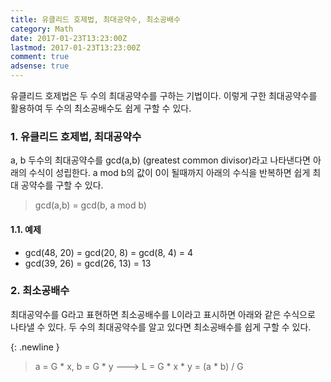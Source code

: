 ```yaml
---
title: 유클리드 호제법, 최대공약수, 최소공배수
category: Math
date: 2017-01-23T13:23:00Z
lastmod: 2017-01-23T13:23:00Z
comment: true
adsense: true
---
```


유클리드 호제법은 두 수의 최대공약수를 구하는 기법이다. 이렇게 구한 최대공약수를 활용하여 두 수의 최소공배수도 쉽게 구할 수 있다.

### 1. 유클리드 호제법, 최대공약수

a, b 두수의 최대공약수를 gcd(a,b) (greatest common divisor)라고 나타낸다면 아래의 수식이 성립한다. a mod b의 값이 0이 될때까지 아래의 수식을 반복하면 쉽게 최대 공약수를 구할 수 있다.

> gcd(a,b) = gcd(b, a mod b)

#### 1.1. 예제

* gcd(48, 20) = gcd(20, 8) = gcd(8, 4) = 4
* gcd(39, 26) = gcd(26, 13) = 13

### 2. 최소공배수

최대공약수를 G라고 표현하면 최소공배수를 L이라고 표시하면 아래와 같은 수식으로 나타낼 수 있다. 두 수의 최대공약수를 알고 있다면 최소공배수를 쉽게 구할 수 있다.

{: .newline }
> a = G * x, b = G * y
> ---> L = G * x * y = (a * b) / G
